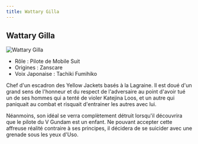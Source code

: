 ```yaml
---
title: Wattary Gilla
---
```


Wattary Gilla
-------------


![Wattary Gilla](/images/stories/saga/vgundam/persos/wattary-gilla.png)
* Rôle : Pilote de Mobile Suit
* Origines : Zanscare
* Voix Japonaise : Tachiki Fumihiko


Chef d'un escadron des Yellow Jackets basés à la Lagraine. Il est doué d'un grand sens de l'honneur et du respect de l'adversaire au point d'avoir tué un de ses hommes qui a tenté de violer Katejina Loos, et un autre qui paniquait au combat et risquait d'entrainer les autres avec lui. 
  
Néanmoins, son idéal se verra complètement détruit lorsqu'il découvrira que le pilote du V Gundam est un enfant. Ne pouvant accepter cette affreuse réalité contraire à ses principes, il décidera de se suicider avec une grenade sous les yeux d'Uso. 



